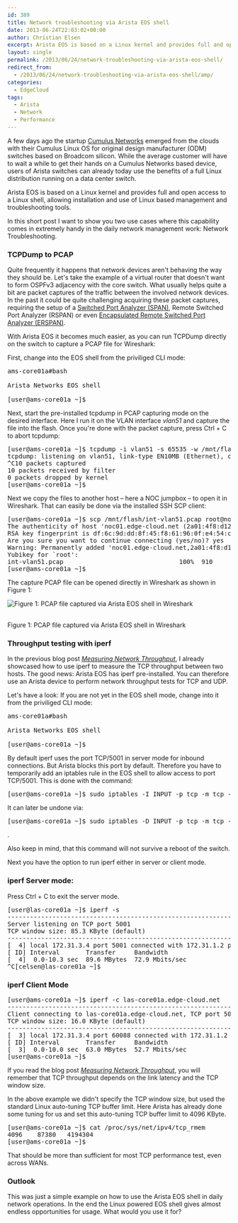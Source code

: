 ```yaml
---
id: 389
title: Network troubleshooting via Arista EOS shell
date: 2013-06-24T22:03:02+00:00
author: Christian Elsen
excerpt: Arista EOS is based on a Linux kernel and provides full and open access to a Linux shell, allowing installation and use of Linux based management and troubleshooting tools. In this short post I want to show you two use cases where this capability comes in extremely handy in the daily network management work.
layout: single
permalink: /2013/06/24/network-troubleshooting-via-arista-eos-shell/
redirect_from:
  - /2013/06/24/network-troubleshooting-via-arista-eos-shell/amp/
categories:
  - EdgeCloud
tags:
  - Arista
  - Network
  - Performance
---
```

A few days ago the startup <a href="https://www.cumulusnetworks.com/" target="_blank">Cumulus Networks</a> emerged from the clouds with their Cumulus Linux OS for original design manufacturer (ODM) switches based on Broadcom silicon. While the average customer will have to wait a while to get their hands on a Cumulus Networks based device, users of Arista switches can already today use the benefits of a full Linux distribution running on a data center switch.

Arista EOS is based on a Linux kernel and provides full and open access to a Linux shell, allowing installation and use of Linux based management and troubleshooting tools.

In this short post I want to show you two use cases where this capability comes in extremely handy in the daily network management work: Network Troubleshooting.

### TCPDump to PCAP

Quite frequently it happens that network devices aren't behaving the way they should be. Let's take the example of a virtual router that doesn't want to form OSPFv3 adjacency with the core switch. What usually helps quite a bit are packet captures of the traffic between the involved network devices. In the past it could be quite challenging acquiring these packet captures, requiring the setup of a <a href="https://en.wikipedia.org/wiki/Port_mirroring" target="_blank">Switched Port Analyzer (SPAN)</a>, Remote Switched Port Analyzer (RSPAN) or even <a href="http://packetpushers.net/erspan-new-favorite-packet-capturing-trick/" target="_blank">Encapsulated Remote Switched Port Analyzer (ERSPAN)</a>.

With Arista EOS it becomes much easier, as you can run TCPDump directly on the switch to capture a PCAP file for Wireshark:

First, change into the EOS shell from the priviliged CLI mode:

<pre>ams-core01a#bash

Arista Networks EOS shell

[user@ams-core01a ~]$
</pre>

Next, start the pre-installed tcpdump in PCAP capturing mode on the desired interface. Here I run it on the VLAN interface _vlan51_ and capture the file into the flash. Once you're done with the packet capture, press Ctrl + C to abort tcpdump:

<pre>[user@ams-core01a ~]$ tcpdump -i vlan51 -s 65535 -w /mnt/flash/int-vlan51.pcap
tcpdump: listening on vlan51, link-type EN10MB (Ethernet), capture size 65535 bytes
^C10 packets captured
10 packets received by filter
0 packets dropped by kernel
[user@ams-core01a ~]$
</pre>

Next we copy the files to another host &#8211; here a NOC jumpbox &#8211; to open it in Wireshark. That can easily be done via the installed SSH SCP client:

<pre>[user@ams-core01a ~]$ scp /mnt/flash/int-vlan51.pcap root@noc01.edge-cloud.net:/tmp
The authenticity of host 'noc01.edge-cloud.net (2a01:4f8:d12:11c4::2)' can't be established.
RSA key fingerprint is df:6c:9d:dd:8f:45:f8:61:96:0f:e4:54:c9:2d:d3:94.
Are you sure you want to continue connecting (yes/no)? yes
Warning: Permanently added 'noc01.edge-cloud.net,2a01:4f8:d12:11c4::2' (RSA) to the list of known hosts.
Yubikey for `root':
int-vlan51.pcap                               100%  910     0.9KB/s   00:00
[user@ams-core01a ~]$
</pre>

The capture PCAP file can be opened directly in Wireshark as shown in Figure 1:

<div id="attachment_393" style="width: 1009px" class="wp-caption aligncenter">
  <img src="/content/uploads/2013/06/Capture03.png" alt="Figure 1: PCAP file captured via Arista EOS shell in Wireshark" width="999" height="602" class="size-full wp-image-393" srcset="/content/uploads/2013/06/Capture03.png 999w, /content/uploads/2013/06/Capture03-500x301.png 500w" sizes="(max-width: 999px) 100vw, 999px" />

  <p class="wp-caption-text">
    <br />Figure 1: PCAP file captured via Arista EOS shell in Wireshark
  </p>
</div>

### Throughput testing with iperf

In the previous blog post <a href="https://www.edge-cloud.net/2013/06/07/measuring-network-throughput/" title="Measuring Network Throughput" target="_blank"><em>Measuring Network Throughput</em></a>, I already showcased how to use iperf to measure the TCP throughput between two hosts. The good news: Arista EOS has iperf pre-installed. You can therefore use an Arista device to perform network throughput tests for TCP and UDP.

Let's have a look: If you are not yet in the EOS shell mode, change into it from the priviliged CLI mode:

<pre>ams-core01a#bash

Arista Networks EOS shell

[user@ams-core01a ~]$
</pre>

By default iperf uses the port TCP/5001 in server mode for inbound connections. But Arista blocks this port by default. Therefore you have to temporarily add an iptables rule in the EOS shell to allow access to port TCP/5001. This is done with the command:

<pre>[user@ams-core01a ~]$ sudo iptables -I INPUT -p tcp -m tcp --dport 5001 -j ACCEPT
</pre>

It can later be undone via:

<pre>[user@ams-core01a ~]$ sudo iptables -D INPUT -p tcp -m tcp --dport 5001 -j ACCEPT
</pre>

.

Also keep in mind, that this command will not survive a reboot of the switch.</li>

Next you have the option to run iperf either in server or client mode.

### iperf Server mode:

Press Ctrl + C to exit the server mode.

<pre>[user@las-core01a ~]$ iperf -s
------------------------------------------------------------
Server listening on TCP port 5001
TCP window size: 85.3 KByte (default)
------------------------------------------------------------
[  4] local 172.31.3.4 port 5001 connected with 172.31.1.2 port 44589
[ ID] Interval       Transfer     Bandwidth
[  4]  0.0-10.3 sec  89.6 MBytes  72.9 Mbits/sec
^C[celsen@las-core01a ~]$
</pre>

### iperf Client Mode

<pre>[user@ams-core01a ~]$ iperf -c las-core01a.edge-cloud.net
------------------------------------------------------------
Client connecting to las-core01a.edge-cloud.net, TCP port 5001
TCP window size: 16.0 KByte (default)
------------------------------------------------------------
[  3] local 172.31.3.4 port 60088 connected with 172.31.1.2 port 5001
[ ID] Interval       Transfer     Bandwidth
[  3]  0.0-10.0 sec  63.0 MBytes  52.7 Mbits/sec
[user@ams-core01a ~]$
</pre>

If you read the blog post <a href="https://www.edge-cloud.net/2013/06/07/measuring-network-throughput/" title="Measuring Network Throughput" target="_blank"><em>Measuring Network Throughput</em></a>, you will remember that TCP throughput depends on the link latency and the TCP window size.

In the above example we didn't specify the TCP window size, but used the standard Linux auto-tuning TCP buffer limit. Here Arista has already done some tuning for us and set this auto-tuning TCP buffer limit to 4096 KByte.

<pre>[user@ams-core01a ~]$ cat /proc/sys/net/ipv4/tcp_rmem
4096    87380   4194304
[user@ams-core01a ~]$
</pre>

That should be more than sufficient for most TCP performance test, even across WANs.

### Outlook

This was just a simple example on how to use the Arista EOS shell in daily network operations. In the end the Linux powered EOS shell gives almost endless opportunities for usage. What would you use it for?
